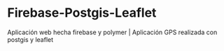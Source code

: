 # Firebase-Postgis-Leaflet
Aplicación web hecha firebase y polymer | Aplicación GPS realizada con postgis y leaflet
